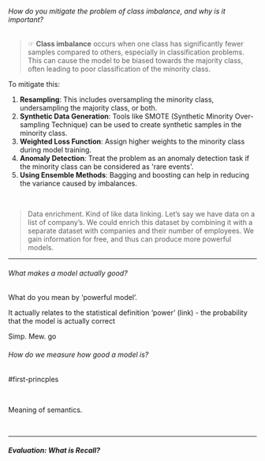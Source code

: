 ###### How do you mitigate the problem of class imbalance, and why is it important?

> ☞ **Class imbalance** occurs when one class has significantly fewer samples compared to others, especially in classification problems. This can cause the model to be biased towards the majority class, often leading to poor classification of the minority class.


To mitigate this:
1. **Resampling**: This includes oversampling the minority class, undersampling the majority class, or both.
2. **Synthetic Data Generation**: Tools like SMOTE (Synthetic Minority Over-sampling Technique) can be used to create synthetic samples in the minority class.
3. **Weighted Loss Function**: Assign higher weights to the minority class during model training.
4. **Anomaly Detection**: Treat the problem as an anomaly detection task if the minority class can be considered as 'rare events'.
5. **Using Ensemble Methods**: Bagging and boosting can help in reducing the variance caused by imbalances.

<br>


> Data enrichment. Kind of like data linking. Let’s say we have data on a list of company’s. We could enrich this dataset by combining it with a separate dataset with companies and their number of employees. We gain information for free, and thus can produce more powerful models.

---

###### What makes a model actually good? 

What do you mean by ‘powerful model’. 

It actually relates to the statistical definition ‘power’ (link) - the probability that the model is actually correct

Simp. Mew. go

###### How do we measure how good a model is?
#first-princples



<br>

Meaning of semantics. 

<br>

---

##### Evaluation: What is Recall? 
